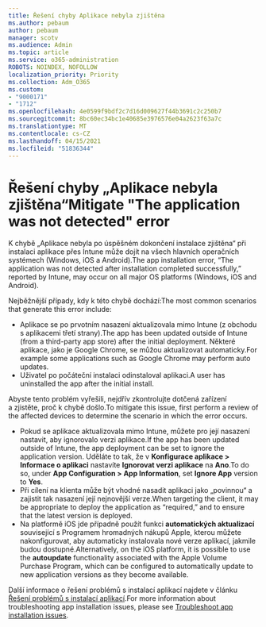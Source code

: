 ```yaml
---
title: Řešení chyby Aplikace nebyla zjištěna
ms.author: pebaum
author: pebaum
manager: scotv
ms.audience: Admin
ms.topic: article
ms.service: o365-administration
ROBOTS: NOINDEX, NOFOLLOW
localization_priority: Priority
ms.collection: Adm_O365
ms.custom:
- "9000171"
- "1712"
ms.openlocfilehash: 4e0599f9bdf2c7d16d009627f44b3691c2c250b7
ms.sourcegitcommit: 8bc60ec34bc1e40685e3976576e04a2623f63a7c
ms.translationtype: MT
ms.contentlocale: cs-CZ
ms.lasthandoff: 04/15/2021
ms.locfileid: "51836344"
---
```

# <a name="mitigate-the-application-was-not-detected-error"></a><span data-ttu-id="347ec-102">Řešení chyby „Aplikace nebyla zjištěna“</span><span class="sxs-lookup"><span data-stu-id="347ec-102">Mitigate "The application was not detected" error</span></span>

<span data-ttu-id="347ec-103">K chybě „Aplikace nebyla po úspěšném dokončení instalace zjištěna“ při instalaci aplikace přes Intune může dojít na všech hlavních operačních systémech (Windows, iOS a Android).</span><span class="sxs-lookup"><span data-stu-id="347ec-103">The app installation error, “The application was not detected after installation completed successfully,” reported by Intune, may occur on all major OS platforms (Windows, iOS and Android).</span></span>

<span data-ttu-id="347ec-104">Nejběžnější případy, kdy k této chybě dochází:</span><span class="sxs-lookup"><span data-stu-id="347ec-104">The most common scenarios that generate this error include:</span></span>

- <span data-ttu-id="347ec-105">Aplikace se po prvotním nasazení aktualizovala mimo Intune (z obchodu s aplikacemi třetí strany).</span><span class="sxs-lookup"><span data-stu-id="347ec-105">The app has been updated outside of Intune (from a third-party app store) after the initial deployment.</span></span> <span data-ttu-id="347ec-106">Některé aplikace, jako je Google Chrome, se můžou aktualizovat automaticky.</span><span class="sxs-lookup"><span data-stu-id="347ec-106">For example some applications such as Google Chrome may perform auto updates.</span></span>
- <span data-ttu-id="347ec-107">Uživatel po počáteční instalaci odinstaloval aplikaci.</span><span class="sxs-lookup"><span data-stu-id="347ec-107">A user has uninstalled the app after the initial install.</span></span>

<span data-ttu-id="347ec-108">Abyste tento problém vyřešili, nejdřív zkontrolujte dotčená zařízení a zjistěte, proč k chybě došlo.</span><span class="sxs-lookup"><span data-stu-id="347ec-108">To mitigate this issue, first perform a review of the affected devices to determine the scenario in which the error occurs.</span></span>

- <span data-ttu-id="347ec-109">Pokud se aplikace aktualizovala mimo Intune, můžete pro její nasazení nastavit, aby ignorovalo verzi aplikace.</span><span class="sxs-lookup"><span data-stu-id="347ec-109">If the app has been updated outside of Intune, the app deployment can be set to ignore the application version.</span></span> <span data-ttu-id="347ec-110">Uděláte to tak, že v **Konfigurace aplikace > Informace o aplikaci** nastavíte **Ignorovat verzi aplikace** na **Ano**.</span><span class="sxs-lookup"><span data-stu-id="347ec-110">To do so, under **App Configuration > App Information**, set **Ignore App** version to **Yes**.</span></span>
- <span data-ttu-id="347ec-111">Při cílení na klienta může být vhodné nasadit aplikaci jako „povinnou“ a zajistit tak nasazení její nejnovější verze.</span><span class="sxs-lookup"><span data-stu-id="347ec-111">When targeting the client, it may be appropriate to deploy the application as “required,” and to ensure that the latest version is deployed.</span></span>
- <span data-ttu-id="347ec-112">Na platformě iOS jde případně použít funkci **automatických aktualizací** související s Programem hromadných nákupů Apple, kterou můžete nakonfigurovat, aby automaticky instalovala nové verze aplikací, jakmile budou dostupné.</span><span class="sxs-lookup"><span data-stu-id="347ec-112">Alternatively, on the iOS platform, it is possible to use the **autoupdate** functionality associated with the Apple Volume Purchase Program, which can be configured to automatically update to new application versions as they become available.</span></span>

<span data-ttu-id="347ec-113">Další informace o řešení problémů s instalací aplikací najdete v článku [Řešení problémů s instalací aplikací](https://docs.microsoft.com/intune/troubleshoot-app-install).</span><span class="sxs-lookup"><span data-stu-id="347ec-113">For more information about troubleshooting app installation issues, please see [Troubleshoot app installation issues](https://docs.microsoft.com/intune/troubleshoot-app-install).</span></span>
